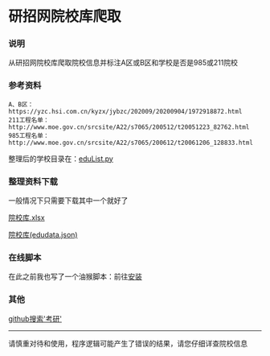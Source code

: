 # 研招网院校库爬取


### 说明
从研招网院校库爬取院校信息并标注A区或B区和学校是否是985或211院校

### 参考资料
```angular2html
A、B区：https://yzc.hsi.com.cn/kyzx/jybzc/202009/20200904/1972918872.html
211工程名单：http://www.moe.gov.cn/srcsite/A22/s7065/200512/t20051223_82762.html
985工程名单：http://www.moe.gov.cn/srcsite/A22/s7065/200612/t20061206_128833.html
```
整理后的学校目录在：[eduList.py](eduList.py)

### 整理资料下载

一般情况下只需要下载其中一个就好了

[院校库.xlsx](https://github.com/xx025/yzw-spider/raw/main/documentation/%E9%99%A2%E6%A0%A1%E5%BA%93.xlsx)

[院校库(edudata.json)](https://github.com/xx025/yzw-spider/raw/main/documentation/edudata.json)

### 在线脚本
在此之前我也写了一个油猴脚本：前往[安装](https://greasyfork.org/zh-CN/scripts/423952)

### 其他

[github搜索'考研'](https://github.com/search?q=%E8%80%83%E7%A0%94)

---
请慎重对待和使用，程序逻辑可能产生了错误的结果，请您仔细详查院校信息

